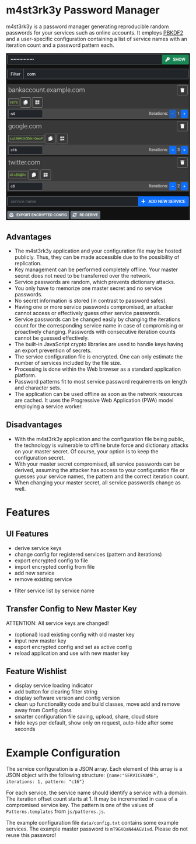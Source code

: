 # m4st3rk3y Password Manager

m4st3rk3y is a password manager generating reproducible random passwords for your services such as online accounts. It
employs [PBKDF2](https://en.wikipedia.org/wiki/PBKDF2) and a user-specific configuration containing a list of service
names with an iteration count and a password pattern each.

![Screenshot of the m4st3rk3y Application](gfx/m4st3rk3y-screenshot.png)

## Advantages

* The m4st3rk3y application and your configuration file may be hosted publicly. Thus, they can be made accessible due to
  the possibility of replication.
* Key management can be performed completely offline. Your master secret does not need to be transferred over the
  network.
* Service passwords are random, which prevents dictionary attacks.
* You only have to memorize one master secret and no service passwords.
* No secret information is stored (in contrast to password safes).
* Having one or more service passwords compromised, an attacker cannot access or effectively guess other service
  passwords.
* Service passwords can be changed easily by changing the iterations count for the corresponding service name in case of
  compromising or proactively changing. Passwords with consecutive iteration counts cannot be guessed effectively.
* The built-in JavaScript crypto libraries are used to handle keys having an export prevention of secrets.
* The service configuration file is encrypted. One can only estimate the number of services included by the file size.
* Processing is done within the Web browser as a standard application platform.
* Password patterns fit to most service password requirements on length and character sets.
* The application can be used offline as soon as the network resources are cached. It uses the Progressive Web
  Application (PWA) model employing a service worker.

## Disadvantages

* With the m4st3rk3y application and the configuration file being public, the technology is vulnerable to offline brute
  force and dictionary attacks on your master secret. Of course, your option is to keep the configuration secret.
* With your master secret compromised, all service passwords can be derived, assuming the attacker has access to your
  configuration file or guesses your service names, the pattern and the correct iteration count.
* When changing your master secret, all service passwords change as well.

# Features

## UI Features

* derive service keys
* change config for registered services (pattern and iterations)
* export encrypted config to file
* import encrypted config from file
* add new service
* remove existing service
+ filter service list by service name

## Transfer Config to New Master Key

ATTENTION: All service keys are changed!

* (optional) load existing config with old master key
* input new master key
* export encrypted config and set as active config
* reload application and use with new master key

## Feature Wishlist

* display service loading indicator
* add button for clearing filter string
* display software version and config version
* clean up functionality code and build classes, move add and remove away from Config class
* smarter configuration file saving, upload, share, cloud store
* hide keys per default, show only on request, auto-hide after some seconds

# Example Configuration

The service configuration is a JSON array. Each element of this array is a JSON object with the following structure:
`{name:"SERVICENAME", iterations: 1, pattern: "c16"}`

For each service, the service name should identify a service with a domain. The iteration offset count starts at 1. It
may be incremented in case of a compromised service key. The pattern is one of the values of `Patterns.templates`
from `js/patterns.js`.

The example configuration file `data/config.txt` contains some example services. The example master password
is `mT9GKQaN44AGV1vd`. Please do not reuse this password!
